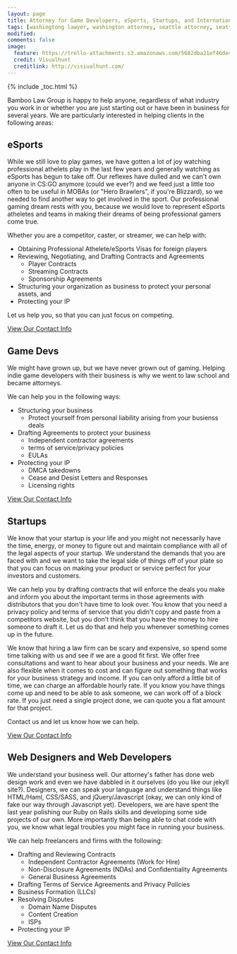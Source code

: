 ```yaml
---
layout: page
title: Attorney for Game Developers, eSports, Startups, and International Businesses
tags: [washingtong lawyer, washington attorney, seattle attorney, seattle videogame attorney]
modified: 
comments: false
image:
  feature: https://trello-attachments.s3.amazonaws.com/5682dba21ef46de42206db55/1600x1067/fa09531870ca9b74d64709c6dd5f466d/black-and-white-city-man-people.jpg
  credit: Visualhunt
  creditlink: http://visiualhunt.com/
---
```

{% include _toc.html %}

Bamboo Law Group is happy to help anyone, regardless of what industry you work in or whether you are just starting out or have been in business for several years. We are particularly interested in helping clients in the following areas:

## eSports
While we still love to play games, we have gotten a lot of joy watching professional athelets play in the last few years and generally watching as eSports has begun to take off. Our reflexes have dulled and we can't own anyone in CS:GO anymore (could we ever?) and we feed just a little too often to be useful in MOBAs (or "Hero Brawlers", if you're Blizzard), so we needed to find another way to get involved in the sport. Our professional gaming dream rests with you, because we would love to represent eSports atheletes and teams in making their dreams of being professional gamers come true.

Whether you are a competitor, caster, or streamer, we can help with:

* Obtaining Professional Athelete/eSports Visas for foreign players
* Reviewing, Negotiating, and Drafting Contracts and Agreements
  * Player Contracts
  * Streaming Contracts
  * Sponsorship Agreements
* Structuring your organization as business to protect your personal assets, and 
* Protecting your IP 
 
Let us help you, so that you can just focus on competing.

<a markdown="0" href="{{ site.url }}/contact" class="btn">View Our Contact Info</a>


## Game Devs
We might have grown up, but we have never grown out of gaming. Helping indie game developers with their business is why we went to law school and became attorneys. 

We can help you in the following ways:

* Structuring your business
  * Protect yourself from personal liability arising from your busienss deals
* Drafting Agreements to protect your business
  * Independent contractor agreements
  * terms of service/privacy policies
  * EULAs
* Protecting your IP
  * DMCA takedowns
  * Cease and Desist Letters and Responses
  * Licensing rights

<a markdown="0" href="{{ site.url }}/contact" class="btn">View Our Contact Info</a>


## Startups
We know that your startup is your life and you might not necessarily have the time, energy, or money to figure out and maintain compliance with all of the legal aspects of your startup. We understand the demands that you are faced with and we want to take the legal side of things off of your plate so that you can focus on making your product or service perfect for your investors and customers. 

We can help you by drafting contracts that will enforce the deals you make and inform you about the important terms in those agreements with distributors that you don't have time to look over. You know that you need a privacy policy and terms of service that you didn't copy and paste from a competitors website, but you don't think that you have the money to hire someone to draft it. Let us do that and help you whenever something comes up in the future. 

We know that hiring a law firm can be scary and expensive, so spend some time talking with us and see if we are a good fit first. We offer free consultations and want to hear about your business and your needs. We are also flexible when it comes to cost and can figure out something that works for your business strategy and income. If you can only afford a little bit of time, we can charge an affordable hourly rate. If you know you have things come up and need to be able to ask someone, we can work off of a block rate. If you just need a single project done, we can quote you a flat amount for that project. 

Contact us and let us know how we can help. 

<a markdown="0" href="{{ site.url }}/contact" class="btn">View Our Contact Info</a>


## Web Designers and Web Developers
We understand your business well. Our attorney's father has done web design work and even we have dabbled in it ourselves (do you like our jekyll site?). Designers, we can speak your language and understand things like HTML/Haml, CSS/SASS, and jQuery/Javascript (okay, we can only kind of fake our way through Javascript yet). Developers, we are have spent the last year polishing our Ruby on Rails skills and developing some side projects of our own. More importantly than being able to chat code with you, we know what legal troubles you might face in running your business.

We can help freelancers and firms with the following: 

* Drafting and Reviewing Contracts
  * Independent Contractor Agreements (Work for Hire)
  * Non-Disclosure Agreements (NDAs) and Confidentiality Agreements
  * General Business Agreements
* Drafting Terms of Service Agreements and Privacy Policies
* Business Formation (LLCs)
* Resolving Disputes
  * Domain Name Disputes
  * Content Creation
  * ISPs
* Protecting your IP

<a markdown="0" href="{{ site.url }}/contact" class="btn">View Our Contact Info</a>

